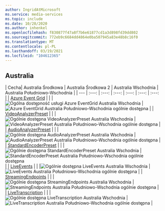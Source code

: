 ```yaml
---
author: IngridAtMicrosoft
ms.service: media-services
ms.topic: include
ms.date: 10/28/2020
ms.author: inhenkel
ms.openlocfilehash: f830877f47a8f7b6e61877cd1a3d898fd39dd802
ms.sourcegitcommit: 772eb9c6684dd4864e0ba507945a83e48b8c16f0
ms.translationtype: MT
ms.contentlocale: pl-PL
ms.lasthandoff: 03/19/2021
ms.locfileid: "104612365"
---
```

<!--Feature availability in region-->
## <a name="australia"></a>Australia

| Cecha| Australia Środkowa | Australia Środkowa 2 | Australia Wschodnia | Australia Południowo-Wschodnia |
| --- | :---: | :---: | :---: | :---: | :---: | :---: |
| [Azure Event Grid](../monitoring/reacting-to-media-services-events.md) | | |![ Ogólna dostępność usługi Azure EventGrid Australia Wschodnia](../media/azure-clouds-regions/ga.svg) |![Azure EventGrid Australia Południowo-Wschodnia ogólnie dostępna](../media/azure-clouds-regions/ga.svg) |
| [VideoAnalyzerPreset](../analyzing-video-audio-files-concept.md) | | |![Ogólnie dostępna VideoAnalyzerPreset Australia Wschodnia](../media/azure-clouds-regions/ga.svg) |![VideoAnalyzerPreset Australia Południowo-Wschodnia ogólnie dostępna](../media/azure-clouds-regions/ga.svg) |
| [AudioAnalyzerPreset](../analyzing-video-audio-files-concept.md) | | |![Ogólnie dostępna AudioAnalyzerPreset Australia Wschodnia](../media/azure-clouds-regions/ga.svg) |![AudioAnalyzerPreset Australia Południowo-Wschodnia ogólnie dostępna](../media/azure-clouds-regions/ga.svg) |
| [StandardEncoderPreset](../encoding-concept.md) | | |![Ogólnie dostępna StandardEncoderPreset Australia Wschodnia](../media/azure-clouds-regions/ga.svg) |![StandardEncoderPreset Australia Południowo-Wschodnia ogólnie dostępna](../media/azure-clouds-regions/ga.svg) |
| [LiveEvents](../live-streaming-overview.md) | | |![Ogólnie dostępna LiveEvents Australia Wschodnia](../media/azure-clouds-regions/ga.svg) |![LiveEvents Australia Południowo-Wschodnia ogólnie dostępna](../media/azure-clouds-regions/ga.svg) |
| [StreamingEndpoints](../streaming-endpoint-concept.md) | | |![Ogólnie dostępna StreamingEndpoints Australia Wschodnia](../media/azure-clouds-regions/ga.svg) |![StreamingEndpoints Australia Południowo-Wschodnia ogólnie dostępna](../media/azure-clouds-regions/ga.svg) |
| [LiveTranscription](../live-transcription.md) | | |![Ogólnie dostępna LiveTranscription Australia Wschodnia](../media/azure-clouds-regions/ga.svg) |![LiveTranscription Australia Południowo-Wschodnia ogólnie dostępna](../media/azure-clouds-regions/ga.svg) |
